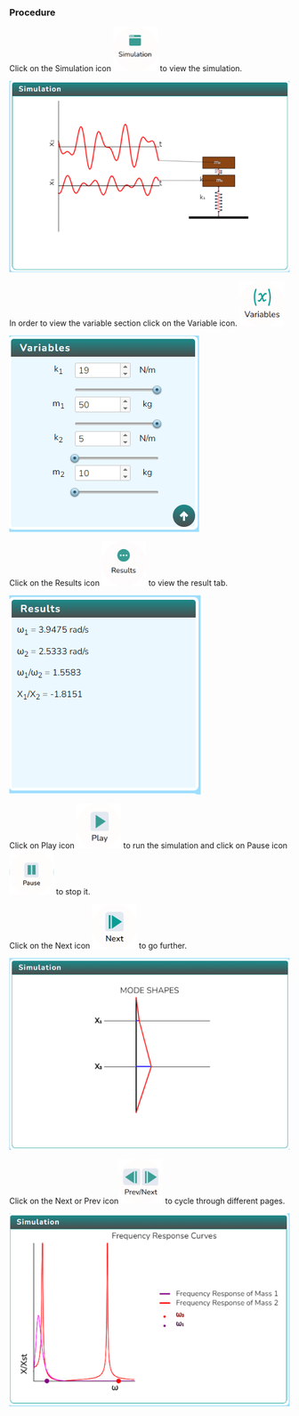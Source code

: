 ### Procedure

<div style="text-align:left">
  Click on the Simulation icon <img src="images/simulation.png" alt="Alt text" style="height:80px; width:80px;">  to view the simulation. 

   ![Alt text](images/Simscreen1.png)
   
   In order to view the variable section click on the Variable icon. <img src="images/var1.png" alt="Alt text" style="height:80px; width:80px;">

   ![Alt text](images/var2.png)

   Click on the Results icon  <img src="images/result.png" alt="Alt text" style="height:80px;width:80px;"> to view the result tab.
  
  ![Alt text](images/res2.png)

   Click on Play icon <img src="images/play1.png" alt="Alt text" style="height:80px; width:80px;"> to run the simulation and click on Pause icon <img src="images/pause.png" alt="Alt text" style="height:80px; width:80px;"> to stop it.
 
   Click on the Next icon  <img src="images/next2.png" alt="Alt text" style="height:80px; width:80px;"> to go further.  

   ![Alt text](images/screen2.png)

   Click on the Next or Prev icon<img src="images/prenex.png" alt="Alt text" style="height:80px; width:80px;"> to cycle through different pages. 

   ![Alt text](images/screen1.png)

</div>
